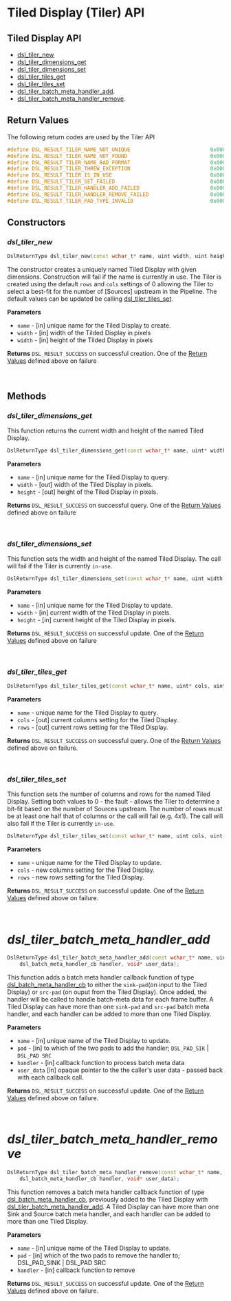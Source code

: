 # Tiled Display (Tiler) API

## Tiled Display API
* [dsl_tiler_new](#dsl_tiler_new)
* [dsl_tiler_dimensions_get](#dsl_tiler_dimensions_get)
* [dsl_tiler_dimensions_set](#dsl_tiler_dimensions_set)
* [dsl_tiler_tiles_get](#dsl_display_tiles_get)
* [dsl_tiler_tiles_set](#dsl_display_tiles_set)
* [dsl_tiler_batch_meta_handler_add](#dsl_tiler_batch_meta_handler_add).
* [dsl_tiler_batch_meta_handler_remove](#dsl_tiler_batch_meta_handler_remove).

## Return Values
The following return codes are used by the Tiler API
```C++
#define DSL_RESULT_TILER_NAME_NOT_UNIQUE                          0x00070001
#define DSL_RESULT_TILER_NAME_NOT_FOUND                           0x00070002
#define DSL_RESULT_TILER_NAME_BAD_FORMAT                          0x00070003
#define DSL_RESULT_TILER_THREW_EXCEPTION                          0x00070004
#define DSL_RESULT_TILER_IS_IN_USE                                0x00070005
#define DSL_RESULT_TILER_SET_FAILED                               0x00070006
#define DSL_RESULT_TILER_HANDLER_ADD_FAILED                       0x00070007
#define DSL_RESULT_TILER_HANDLER_REMOVE_FAILED                    0x00070008
#define DSL_RESULT_TILER_PAD_TYPE_INVALID                         0x00070009
```

## Constructors
### *dsl_tiler_new*
```C++
DslReturnType dsl_tiler_new(const wchar_t* name, uint width, uint height);
```
The constructor creates a uniquely named Tiled Display with given dimensions. Construction will fail if the name is currently in use. The Tiler is created using the default `rows` and `cols` settings of 0 allowing the Tiler to select a best-fit for the number of [Sources] upstream in the Pipeline. The default values can be updated be calling [dsl_tiler_tiles_set](#dsl_display_tiles_set).

**Parameters**
* `name` - [in] unique name for the Tiled Display to create.
* `width` - [in] width of the Tilded Display in pixels
* `width` - [in] height of the Tilded Display in pixels

**Returns**
`DSL_RESULT_SUCCESS` on successful creation. One of the [Return Values](#return-values) defined above on failure

<br>

## Methods
### *dsl_tiler_dimensions_get*
This function returns the current width and height of the named Tiled Display.
```C++
DslReturnType dsl_tiler_dimensions_get(const wchar_t* name, uint* width, uint* height);
```
**Parameters**
* `name` - [in] unique name for the Tiled Display to query.
* `width` - [out] width of the Tiled Display in pixels.
* `height` - [out] height of the Tiled Display in pixels.

**Returns**
`DSL_RESULT_SUCCESS` on successful query. One of the [Return Values](#return-values) defined above on failure

<br>

### *dsl_tiler_dimensions_set*
This function sets the width and height of the named Tiled Display. The call will fail if the Tiler is currently `in-use`.
```C++
DslReturnType dsl_tiler_dimensions_set(const wchar_t* name, uint width, uint height);
```
**Parameters**
* `name` - [in] unique name for the Tiled Display to update.
* `width` - [in] current width of the Tiled Display in pixels.
* `height` - [in] current height of the Tiled Display in pixels.

**Returns**
`DSL_RESULT_SUCCESS` on successful update. One of the [Return Values](#return-values) defined above on failure

<br>

### *dsl_tiler_tiles_get*
```C++
DslReturnType dsl_tiler_tiles_get(const wchar_t* name, uint* cols, uint* rows);
```
**Parameters**
* `name` - unique name for the Tiled Display to query.
* `cols` - [out] current columns setting for the Tiled Display.
* `rows` - [out] current rows setting for the Tiled Display.

**Returns**
`DSL_RESULT_SUCCESS` on successful query. One of the [Return Values](#return-values) defined above on failure.

<br>

### *dsl_tiler_tiles_set*
This function sets the number of columns and rows for the named Tiled Display. Setting both values to 0 - the fault - allows the Tiler to determine a bit-fit based on the number of Sources upstream. The number of rows must be at least one half that of columns or the call will fail (e.g. 4x1). The call will also fail if the Tiler is currently `in-use`.
```C++
DslReturnType dsl_tiler_tiles_set(const wchar_t* name, uint cols, uint rows);
```
**Parameters**
* `name` - unique name for the Tiled Display to update.
* `cols` - new columns setting for the Tiled Display.
* `rows` - new rows setting for the Tiled Display.

**Returns**
`DSL_RESULT_SUCCESS` on successful update. One of the [Return Values](#return-values) defined above on failure.

<br>

# *dsl_tiler_batch_meta_handler_add*
```C++
DslReturnType dsl_tiler_batch_meta_handler_add(const wchar_t* name, uint type, 
    dsl_batch_meta_handler_cb handler, void* user_data);
```
This function adds a batch meta handler callback function of type [dsl_batch_meta_handler_cb](#dsl_batch_meta_handler_cb) to either the `sink-pad`(on input to the Tiled Display) or `src-pad` (on ouput from the Tiled Display). Once added, the handler will be called to handle batch-meta data for each frame buffer. A Tiled Display can have more than one `sink-pad` and `src-pad` batch meta handler, and each handler can be added to more than one Tiled Display.

**Parameters**
* `name` - [in] unique name of the Tiled Display to update.
* `pad` - [in] to which of the two pads to add the handler; `DSL_PAD_SIK` | `DSL_PAD SRC`
* `handler` - [in] callback function to process batch meta data
* `user_data` [in] opaque pointer to the the caller's user data - passed back with each callback call.

**Returns**
`DSL_RESULT_SUCCESS` on successful update. One of the [Return Values](#return-values) defined above on failure.

<br>

# *dsl_tiler_batch_meta_handler_remove*
```C++
DslReturnType dsl_tiler_batch_meta_handler_remove(const wchar_t* name, uint type, 
    dsl_batch_meta_handler_cb handler, void* user_data);
```
This function removes a batch meta handler callback function of type [dsl_batch_meta_handler_cb](#dsl_batch_meta_handler_cb), previously added to the Tiled Display with [dsl_tiler_batch_meta_handler_add](#dsl_tiler_batch_meta_handler_add). A Tiled Display can have more than one Sink and Source batch meta handler, and each handler can be 
added to more than one Tiled Display.

**Parameters**
* `name` - [in] unique name of the Tiled Display to update.
* `pad` - [in] which of the two pads to remove the handler to; DSL_PAD_SINK | DSL_PAD SRC
* `handler` - [in] callback function to remove

**Returns**
`DSL_RESULT_SUCCESS` on successful update. One of the [Return Values](#return-values) defined above on failure.

<br>

